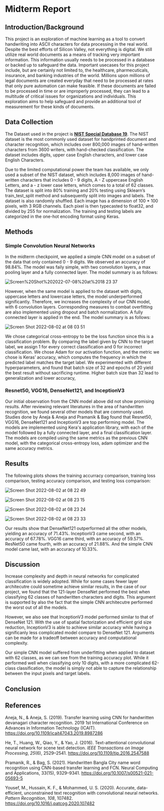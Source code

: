 # Midterm Report
## Introduction/Background
This project is an exploration of machine learning as a tool to convert handwriting into ASCII characters for data processing in the real world. Despite the best efforts of Silicon Valley, not everything is digital. We still utilize real world documents as a means of tracking very important information. This information usually needs to be processed in a database or backed up to safeguard the data. Important usecases for this project include, but are certainly not limited to, the healthcare, pharmecuticals, insurance, and banking industries of the world. Millions upon millions of legal documents are created everyday that need to be processed at rates that only pure automation can make feasible. If these documents are failed to be processed in time or are improperly processed, they can lead to a multitude of critical issues for organizations and individuals. This exploration aims to help safeguard and provide an additional tool of measurement for these kinds of documents.

## Data Collection
The Dataset used in the project is [**NIST Special Database 19**](https://www.nist.gov/srd/nist-special-database-19). The NIST dataset is the most commonly used dataset for handprinted document and character recognition, which includes over 800,000 images of hand-written characters from 3600 writers, with hand-checked classification. The dataset includes digits, upper case English characters, and lower case English Characters. 

Due to the limited computational power the team has available, we only used a subset of the NIST dataset, which includes 8,000 images of hand-written characters that includes 0 - 9 digits, A - Z uppercase English Letters, and a - z lower case letters, which comes to a total of 62 classes. The dataset is split into 80% training and 20% testing using Sklearn’s train_test_split method and subsequently split into images and labels. The dataset is also randomly shuffled. Each image has a dimension of 100 * 100 pixels, with 3 RGB channels. Each pixel is then typecasted to float32, and divided by 255 for normalization. The training and testing labels are categorized in the one-hot encoding format using Keras.

## Methods
### Simple Convolution Neural Networks
In the midterm checkpoint, we applied a simple CNN model on a subset of the data that only contained 0 - 9 digits. We observed an accuracy of 98.84%. The model was faily simple, with two convolution layers, a max pooling layer and a fully connected layer. The model summary is as follows:

![Screen%20Shot%202022-07-08%20at%2018 23 37](https://user-images.githubusercontent.com/17306743/179345093-3914ad03-3c17-428c-b78e-8af1785a4128.png)

However, when the same model is applied to the dataset with digits, uppercase letters and lowercase letters, the model underperformed significantly. Therefore, we increases the complexity of our CNN model, with 6 convolution layers. Corresponding measures to combat overfitting are also implemented using dropout and batch normalization. A fully connected layer is applied in the end. The model summary is as follows:

![Screen Shot 2022-08-02 at 08 03 51](https://user-images.githubusercontent.com/83091928/182370250-86b27b3c-fc8f-42d6-8383-c9cf9ba174e1.png)

We chose categorical cross-entropy to be the loss function since this is a classification problem. By comparing the label given by CNN to the target label, we assign 1 for every correct classification and 0 for incorrect classification. We chose Adam for our activation function, and the metric we chose is Keras’ accuracy, which computes the frequency in which the predicted label matches the target label. We experimented with different hyperparameters, and found that batch size of 32 and epochs of 20 yield the best result without sacrificing runtime. Higher batch size than 32 lead to generalization and lower accuracy, 

### Resnet50, VGG16, DenseNet121, and InceptionV3
Our initial observation from the CNN model above did not show promising results. After reviewing relevant literatures in the area of handwritten recognition, we found several other models that are commonly used. Studies done by Aneja & Aneja and Pramanik & Bag found that Resnet50, VGG16, DenseNet121 and InceptionV3 are top performing model. The models are implemented using Kera's application library, with each of the model followed by a fully connected layer, and a final classification layer. The models are compiled using the same metrics as the previous CNN model, with the categorical cross-entropy loss, adam optimizer and the same accuracy metrics. 

## Results
The following plots shows the training accurracy comparison, training loss comparison, testing accuracy comparison, and testing loss comparison:

![Screen Shot 2022-08-02 at 08 22 49](https://user-images.githubusercontent.com/83091928/182373546-ede009b1-59cf-443e-ab3a-76167d897b39.png)

![Screen Shot 2022-08-02 at 08 23 15](https://user-images.githubusercontent.com/83091928/182373611-33669123-4618-4bf1-8df6-fe540635f39f.png)

![Screen Shot 2022-08-02 at 08 23 24](https://user-images.githubusercontent.com/83091928/182373637-d6685390-19af-4a91-b6ae-0bc1e61daf82.png)

![Screen Shot 2022-08-02 at 08 23 33](https://user-images.githubusercontent.com/83091928/182373675-905fc082-6ee6-4643-ba16-e8db4b2d3db8.png)


Our results show that DenseNet121 outperformed all the other models, yielding an accuracy of 71.43%. InceptionV3 came second, with an accuracy of 67.78%. VGG16 came third, with an accuracy of 59.57%. ResNet50 came fourth, with an accuracy of 21.88%. And the simple CNN model came last, with an accuracy of 10.33%.

## Discussion

Increase complexity and depth in neural networks for complicated classification is widely adopted. While for some cases fewer layer architecutre could sometime achieve similar results, in the case of our project, we found that the 121-layer DenseNet performed the best when classifying 62 classes of handwritten characters and digits. This argument is supported by also the fact that the simple CNN architecutre performed the worst out of all the models. 

However, we also see that InceptionV3 model performed similar to that of DenseNet 121. With the use of spatial factorization and efficient grid size reduction, InceptionV3 is able to achieve similar accuracy while having a significanly less complicated model compare to DenseNet 121. Arguments can be made for a tradeoff between accuracy and computational complexity. 

Our simple CNN model suffered from underfitting when applied to dataset with 62 classes, as we can see from the training accuracy plot. While it performed well when classifying only 10 digits, with a more complicated 62-class classification, the model is simply not able to capture the relationship between the input pixels and target labels. 

## Conclusion


## References
Aneja, N., &amp; Aneja, S. (2019). Transfer learning using CNN for handwritten devanagari character recognition. 2019 1st International Conference on Advances in Information Technology (ICAIT). https://doi.org/10.1109/icait47043.2019.8987286 

He, T., Huang, W., Qiao, Y., & Yao, J. (2016). Text-attentional convolutional neural network for scene text detection. *IEEE Transactions on Image Processing*, *25*(6), 2529–2541. https://doi.org/10.1109/tip.2016.2547588 

Pramanik, R., &amp; Bag, S. (2021). Handwritten Bangla City name word recognition using CNN-based transfer learning and FCN. Neural Computing and Applications, 33(15), 9329–9341. https://doi.org/10.1007/s00521-021-05693-5 

Yousef, M., Hussain, K. F., & Mohammed, U. S. (2020). Accurate, data-efficient, unconstrained text recognition with convolutional neural networks. *Pattern Recognition*, *108*, 107482. https://doi.org/10.1016/j.patcog.2020.107482
